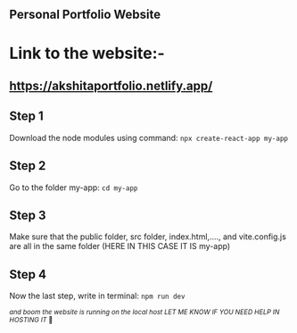 ## Personal Portfolio Website

# Link to the website:-
## https://akshitaportfolio.netlify.app/

## Step 1

Download the node modules using command:
`npx create-react-app my-app`

## Step 2

Go to the folder my-app:
`cd my-app`

## Step 3

Make sure that the public folder, src folder, index.html,...., and vite.config.js are all in the same folder (HERE IN THIS CASE IT IS my-app)

## Step 4
Now the last step, write in terminal:
`npm run dev`

 <sub> _and boom the website is running on the local host LET ME KNOW IF YOU NEED HELP IN HOSTING IT_ 🎉 </sub>



